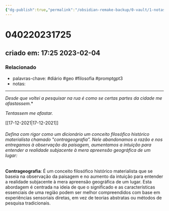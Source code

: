 ```yaml
---
{"dg-publish":true,"permalink":"/obsidian-remake-backup/0-vault/1-notas-literais/insight-pensamento-e-meditacao/contrageografia/","tags":["diário","geo","filosofia","promptgpt3"],"dgHomeLink":true,"dgShowLocalGraph":true,"dgShowFileTree":true,"dgEnableSearch":true,"noteIcon":""}
---
```


# 040220231725
## criado em: 17:25 2023-02-04

### Relacionado
- palavras-chave: #diário #geo #filosofia #promptgpt3 
- notas: 
---
*Desde que voltei a pesquisar na rua é como se certas partes da cidade me afastassem.**

*Tentassem me afastar.*

[[17-12-2021\|17-12-2021]]

###### Defina com rigor como um dicionário um conceito filosófico histórico materialista chamado "contrageografia". Nele abandonamos a razão e nos entregamos à observação da paisagem, aumentamos a intuição para entender a realidade subjacente à mera apreensão geográfica de um lugar:

**Contrageografia**: É um conceito filosófico histórico materialista que se baseia na observação da paisagem e no aumento da intuição para entender a realidade subjacente à mera apreensão geográfica de um lugar. Esta abordagem é centrada na ideia de que o significado e as características essenciais de uma região podem ser melhor compreendidos com base em experiências sensoriais diretas, em vez de teorias abstratas ou métodos de pesquisa tradicionais.